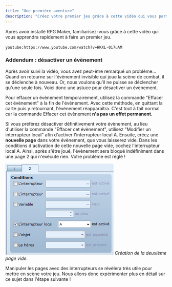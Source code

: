 ```yaml
---
title: "Une première aventure"
description: "Créez votre premier jeu grâce à cette vidéo qui vous permettra de vous familiariser avec RPG Maker."
---
```


Après avoir installé RPG Maker, familiarisez-vous grâce à cette vidéo qui vous apprendra rapidement à faire un premier jeu.

`youtube:https://www.youtube.com/watch?v=HKXL-0i7uAM`

### Addendum : désactiver un évènement

Après avoir suivi la vidéo, vous avez peut-être remarqué un problème... Quand on retourne sur l'évènement invisible qui joue la scène de combat, il se déclenche à nouveau. Or, nous voulons qu'il ne puisse se déclencher qu'une seule fois. Voici donc une astuce pour désactiver un évènement.

Pour effacer un évènement temporairement, utilisez la commande "Effacer cet évènement" à la fin de l'évènement. Avec cette méthode, en quittant la carte puis y retournant, l'évènement réapparaîtra. C'est tout à fait normal car la commande Effacer cet évènement **n'a pas un effet permanent.**

Si vous préférez désactiver définitivement votre évènement, au lieu d'utiliser la commande "Effacer cet évènement", utilisez "Modifier un interrupteur local" afin d'activer l'interrupteur local A. Ensuite, créez une **nouvelle page** dans votre évènement, que vous laisserez vide. Dans les conditions d'activation de cette nouvelle page vide, cochez l'interrupteur local A. Ainsi, après s'être joué, l'évènement sera bloqué indéfiniment dans une page 2 qui n'exécute rien. Votre problème est réglé !

![](./page-2.png)
*Création de la deuxième page vide.*

Manipuler les pages avec des interrupteurs se révèlera très utile pour mettre en scène votre jeu. Nous allons donc expérimenter plus en détail sur ce sujet dans l'étape suivante !
